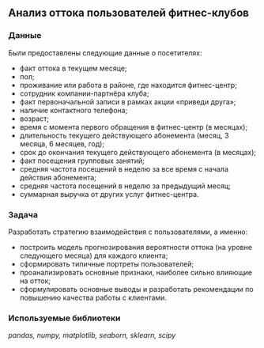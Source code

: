 ## Анализ оттока пользователей фитнес-клубов

### Данные

Были предоставлены следующие данные о посетителях:

- факт оттока в текущем месяце;
- пол;
- проживание или работа в районе, где находится фитнес-центр;
- сотрудник компании-партнёра клуба;
- факт первоначальной записи в рамках акции «приведи друга»;
- наличие контактного телефона;
- возраст;
- время с момента первого обращения в фитнес-центр (в месяцах);
- длительность текущего действующего абонемента (месяц, 3 месяца, 6 месяцев, год);
- срок до окончания текущего действующего абонемента (в месяцах);
- факт посещения групповых занятий;
- средняя частота посещений в неделю за все время с начала действия абонемента;
- средняя частота посещений в неделю за предыдущий месяц;
- суммарная выручка от других услуг фитнес-центра.

### Задача

Разработать стратегию взаимодействия с пользователями, а именно:
- построить модель прогнозирования вероятности оттока (на уровне следующего месяца) для каждого клиента;
- сформировать типичные портреты пользователей;
- проанализировать основные признаки, наиболее сильно влияющие на отток;
- сформулировать основные выводы и разработать рекомендации по повышению качества работы с клиентами.

### Используемые библиотеки

*pandas, numpy, matplotlib, seaborn, sklearn, scipy*


```python

```
